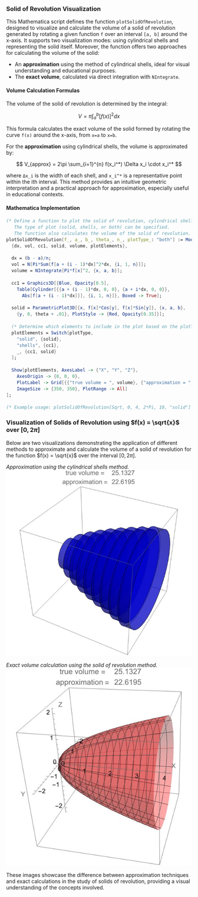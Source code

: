 ### Solid of Revolution Visualization

This Mathematica script defines the function `plotSolidOfRevolution`, designed to visualize and calculate the volume of a solid of revolution generated by rotating a given function `f` over an interval `[a, b]` around the x-axis. It supports two visualization modes: using cylindrical shells and representing the solid itself. Moreover, the function offers two approaches for calculating the volume of the solid:

- An **approximation** using the method of cylindrical shells, ideal for visual understanding and educational purposes.
- The **exact volume**, calculated via direct integration with `NIntegrate`.

#### Volume Calculation Formulas

The volume of the solid of revolution is determined by the integral:

$$ V = \pi \int_{a}^{b} [f(x)]^2 dx $$

This formula calculates the exact volume of the solid formed by rotating the curve `f(x)` around the x-axis, from `x=a` to `x=b`.

For the **approximation** using cylindrical shells, the volume is approximated by:

$$ V_{approx} = 2\pi \sum_{i=1}^{n} f(x_i^*) \Delta x_i \cdot x_i^* $$

where `Δx_i` is the width of each shell, and `x_i^*` is a representative point within the ith interval. This method provides an intuitive geometric interpretation and a practical approach for approximation, especially useful in educational contexts.

#### Mathematica Implementation


```mathematica
(* Define a function to plot the solid of revolution, cylindrical shells, or both, for a given function f over an interval [a, b]. 
   The type of plot (solid, shells, or both) can be specified. 
   The function also calculates the volume of the solid of revolution. *)
plotSolidOfRevolution[f_, a_, b_, theta_, n_, plotType_: "both"] := Module[
  {dx, vol, cc1, solid, volume, plotElements},

  dx = (b - a)/n;
  vol = N[Pi*Sum[f[a + (i - 1)*dx]^2*dx, {i, 1, n}]];
  volume = NIntegrate[Pi*f[x]^2, {x, a, b}];

  cc1 = Graphics3D[{Blue, Opacity[0.5], 
    Table[Cylinder[{{a + (i - 1)*dx, 0, 0}, {a + i*dx, 0, 0}}, 
      Abs[f[a + (i - 1)*dx]]], {i, 1, n}]}, Boxed -> True];
  
  solid = ParametricPlot3D[{x, f[x]*Cos[y], f[x]*Sin[y]}, {x, a, b}, 
    {y, 0, theta + .01}, PlotStyle -> {Red, Opacity[0.35]}];

  (* Determine which elements to include in the plot based on the plotType argument *)
  plotElements = Switch[plotType,
    "solid", {solid},
    "shells", {cc1},
    _, {cc1, solid}
  ];

  Show[plotElements, AxesLabel -> {"X", "Y", "Z"}, 
    AxesOrigin -> {0, 0, 0}, 
    PlotLabel -> Grid[{{"true volume = ", volume}, {"approximation = ", vol}}], 
    ImageSize -> {350, 350}, PlotRange -> All]
];

(* Example usage: plotSolidOfRevolution[Sqrt, 0, 4, 2*Pi, 10, "solid"] *) 
```
### Visualization of Solids of Revolution using $f(x) = \sqrt{x}$ over $[0, 2\pi]$

Below are two visualizations demonstrating the application of different methods to approximate and calculate the volume of a solid of revolution for the function $f(x) = \sqrt{x}$ over the interval $[0, 2\pi]$.

*Approximation using the cylindrical shells method.*
![Disk method approximation](plotsolid_Shells_sqrt.jpeg)

*Exact volume calculation using the solid of revolution method.*
![Exact volume calculation](plotsolid_sqrt_Solid.jpeg)


These images showcase the difference between approximation techniques and exact calculations in the study of solids of revolution, providing a visual understanding of the concepts involved.




